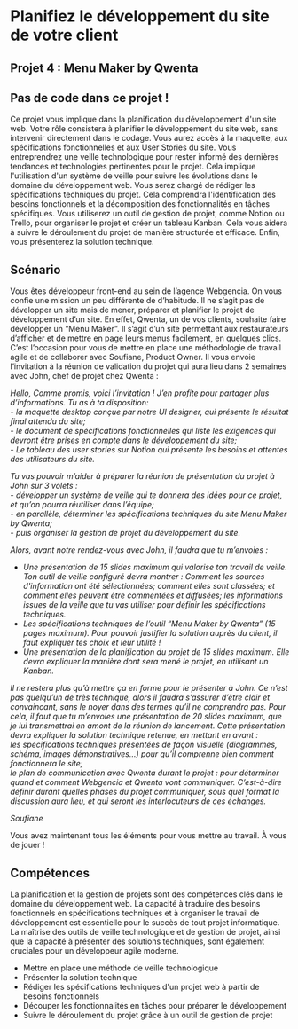 # Planifiez le développement du site de votre client
  
## Projet 4 : Menu Maker by Qwenta

## Pas de code dans ce projet !  
 
Ce projet vous implique dans la planification du développement d'un site web.
Votre rôle consistera à planifier le développement du site web, sans intervenir directement dans le codage. Vous aurez accès à la maquette, aux spécifications fonctionnelles et aux User Stories du site.
Vous entreprendrez une veille technologique pour rester informé des dernières tendances et technologies pertinentes pour le projet. Cela implique l'utilisation d'un système de veille pour suivre les évolutions dans le domaine du développement web.
Vous serez chargé de rédiger les spécifications techniques du projet. Cela comprendra l'identification des besoins fonctionnels et la décomposition des fonctionnalités en tâches spécifiques.
Vous utiliserez un outil de gestion de projet, comme Notion ou Trello, pour organiser le projet et créer un tableau Kanban. Cela vous aidera à suivre le déroulement du projet de manière structurée et efficace.
Enfin, vous présenterez la solution technique.  
  
## Scénario  

Vous êtes développeur front-end au sein de l’agence Webgencia. On vous confie une mission un peu différente de d’habitude. Il ne s’agit pas de développer un site mais de mener, préparer et planifier le projet de développement d’un site. En effet, Qwenta, un de vos clients, souhaite faire développer un “Menu Maker”. Il s’agit d’un site permettant aux restaurateurs d’afficher et de mettre en page leurs menus facilement, en quelques clics. C’est l’occasion pour vous de mettre en place une méthodologie de travail agile et de collaborer avec Soufiane, Product Owner. Il vous envoie l’invitation à la réunion de validation du projet qui aura lieu dans 2 semaines avec John, chef de projet chez Qwenta :

_Hello, Comme promis, voici l’invitation ! J’en profite pour partager plus d’informations. Tu as à ta disposition:_  
_- la maquette desktop conçue par notre UI designer, qui présente le résultat final attendu du site;_  
_- le document de spécifications fonctionnelles qui liste les exigences qui devront être prises en compte dans le développement du site;_  
_- Le tableau des user stories sur Notion qui présente les besoins et attentes des utilisateurs du site._  

_Tu vas pouvoir m’aider à préparer la réunion de présentation du projet à John sur 3 volets :_  
_- développer un système de veille qui te donnera des idées pour ce projet, et qu’on pourra réutiliser dans l’équipe;_  
_- en parallèle, déterminer les spécifications techniques du site Menu Maker by Qwenta;_  
_- puis organiser la gestion de projet du développement du site._  

_Alors, avant notre rendez-vous avec John, il faudra que tu m’envoies :_
* _Une présentation de 15 slides maximum qui valorise ton travail de veille. Ton outil de veille configuré devra montrer : Comment les sources d'information ont été sélectionnées; comment elles sont classées; et comment elles peuvent être commentées et diffusées; les informations issues de la veille que tu vas utiliser pour définir les spécifications techniques._
* _Les spécifications techniques de l’outil “Menu Maker by Qwenta” (15 pages maximum). Pour pouvoir justifier la solution auprès du client, il faut expliquer tes choix et leur utilité !_
* _Une présentation de la planification du projet de 15 slides maximum. Elle devra expliquer la manière dont sera mené le projet, en utilisant un Kanban._
 
_Il ne restera plus qu’à mettre ça en forme pour le présenter à John. Ce n’est pas quelqu’un de très technique, alors il faudra s’assurer d’être clair et convaincant, sans le noyer dans des termes qu’il ne comprendra pas. Pour cela, il faut que tu m’envoies une présentation de 20 slides maximum, que je lui transmettrai en amont de la réunion de lancement. Cette présentation devra expliquer la solution technique retenue, en mettant en avant :_  
_les spécifications techniques présentées de façon visuelle (diagrammes, schéma, images démonstratives…) pour qu’il comprenne bien comment fonctionnera le site;_  
_le plan de communication avec Qwenta durant le projet : pour déterminer quand et comment Webgencia et Qwenta vont communiquer. C’est-à-dire définir durant quelles phases du projet communiquer, sous quel format la discussion aura lieu, et qui seront les interlocuteurs de ces échanges._  

_Soufiane_

Vous avez maintenant tous les éléments pour vous mettre au travail. À vous de jouer !   
  
## Compétences  

La planification et la gestion de projets sont des compétences clés dans le domaine du développement web. La capacité à traduire des besoins fonctionnels en spécifications techniques et à organiser le travail de développement est essentielle pour le succès de tout projet informatique. La maîtrise des outils de veille technologique et de gestion de projet, ainsi que la capacité à présenter des solutions techniques, sont également cruciales pour un développeur agile moderne.  

* Mettre en place une méthode de veille technologique  
* Présenter la solution technique  
* Rédiger les spécifications techniques d'un projet web à partir de besoins fonctionnels  
* Découper les fonctionnalités en tâches pour préparer le développement  
* Suivre le déroulement du projet grâce à un outil de gestion de projet  
  
